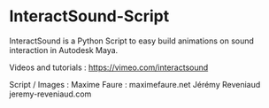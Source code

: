 # InteractSound-Script

InteractSound is a Python Script to easy build animations on sound interaction in Autodesk Maya.

Videos and tutorials : https://vimeo.com/interactsound

Script / Images : 
Maxime Faure : maximefaure.net
Jérémy Reveniaud jeremy-reveniaud.com
